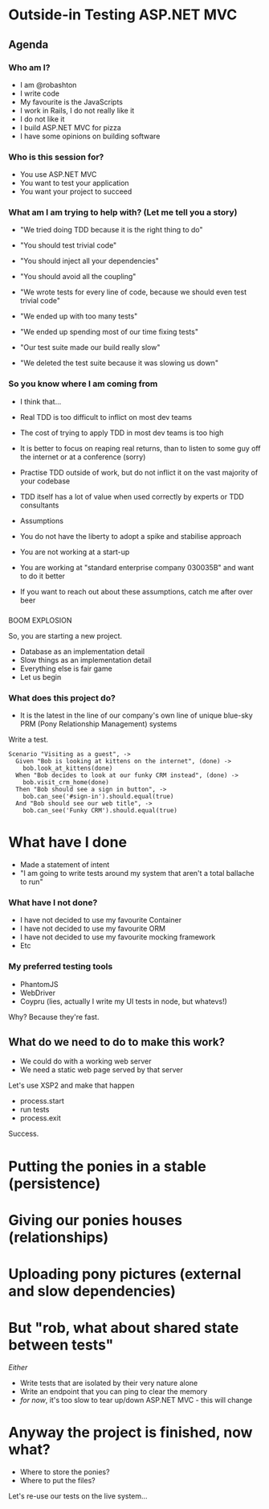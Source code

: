 # Outside-in Testing ASP.NET MVC 

## Agenda

### Who am I?

 - I am @robashton
 - I write code
 - My favourite is the JavaScripts
 - I work in Rails, I do not really like it
 - I do not like it
 - I build ASP.NET MVC for pizza </joke>
 - I have some opinions on building software

### Who is this session for?

 - You use ASP.NET MVC
 - You want to test your application
 - You want your project to succeed

### What am I am trying to help with? (Let me tell you a story)

 - "We tried doing TDD because it is the right thing to do"
 - "You should test trivial code"
 - "You should inject all your dependencies"
 - "You should avoid all the coupling"

 - "We wrote tests for every line of code, because we should even test trivial code"
  - "We ended up with too many tests"
  - "We ended up spending most of our time fixing tests" 
  - "Our test suite made our build really slow"
  - "We deleted the test suite because it was slowing us down"

### So you know where I am coming from

- I think that...

 - Real TDD is too difficult to inflict on most dev teams
 - The cost of trying to apply TDD in most dev teams is too high
 - It is better to focus on reaping real returns, than to listen to some guy off the internet or at a conference (sorry)
 - Practise TDD outside of work, but do not inflict it on the vast majority of your codebase
 - TDD itself has a lot of value when used correctly by experts or TDD consultants

- Assumptions
 - You do not have the liberty to adopt a spike and stabilise approach
 - You are not working at a start-up
 - You are working at "standard enterprise company 030035B" and want to do it better
 - If you want to reach out about these assumptions, catch me after over beer

### 
BOOM EXPLOSION

So, you are starting a new project.

- Database as an implementation detail
- Slow things as an implementation detail
- Everything else is fair game
- Let us begin

### What does this project do?

- It is the latest in the line of our company's own line of unique blue-sky PRM (Pony Relationship Management) systems

Write a test.

    Scenario "Visiting as a guest", ->
      Given "Bob is looking at kittens on the internet", (done) ->
        bob.look_at_kittens(done)
      When "Bob decides to look at our funky CRM instead", (done) ->
        bob.visit_crm_home(done)
      Then "Bob should see a sign in button", ->
        bob.can_see('#sign-in').should.equal(true)
      And "Bob should see our web title", ->
        bob.can_see('Funky CRM').should.equal(true)

# What have I done
- Made a statement of intent
- "I am going to write tests around my system that aren't a total ballache to run"

### What have I not done?

- I have not decided to use my favourite Container
- I have not decided to use my favourite ORM
- I have not decided to use my favourite mocking framework
- Etc


### My preferred testing tools

- PhantomJS
- WebDriver
- Coypru (lies, actually I write my UI tests in node, but whatevs!)

Why? Because they're fast.

## What do we need to do to make this work?

- We could do with a working web server
- We need a static web page served by that server

Let's use XSP2 and make that happen

- process.start
- run tests
- process.exit

Success.


# Putting the ponies in a stable (persistence)

# Giving our ponies houses (relationships)

# Uploading pony pictures (external and slow dependencies)

# But "rob, what about shared state between tests"

*Either*

- Write tests that are isolated by their very nature alone
- Write an endpoint that you can ping to clear the memory
- *for now*, it's too slow to tear up/down ASP.NET MVC - this will change

# Anyway the project is finished, now what?

- Where to store the ponies?
- Where to put the files?

Let's re-use our tests on the live system...
